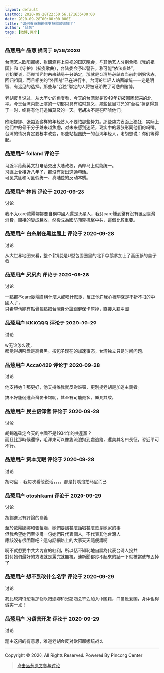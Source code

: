 ```yaml
---
layout: default
Lastmod: 2020-09-28T22:50:56.171635+00:00
date: 2020-09-28T00:00:00.000Z
title: "如何看待胡錫進支持歐陽娜娜？"
author: "品葱"
tags: [微博,两岸]
---
```



### 品葱用户 **品葱** 提问于 9/28/2020
    
台湾艺人欧阳娜娜、张韶涵将上央视的国庆晚会，与其他艺人分别合唱《我的祖国》和《守护》（抗疫歌曲），台陆委会予以警告，称可能“依法查处”。  
老胡要说，两岸博弈的未来结局十分确定，那就是台湾势必结束当前的割据状态，回归祖国，而且相关的“外围战”已在进行中。台湾的年轻人站两岸统一一定是明智、有远见的选择。那些与“台独”绑定的人将被证明做了可悲的赌博。  
   
老胡反复说过，从大历史的角度看，今天的台湾就是1949年初被围困起来的北平。今天台湾内部上演的一切都只具有临时意义，那些鼠目寸光的“台独”拥趸得意于一时，终将有他们追悔莫及的一天。老胡决不是在吓唬他们。  
   
欧阳娜娜、张韶涵这样的年轻艺人不要怕那些势力。那些势力表面上猖狂，实际上他们中的骨干分子越来越焦虑，对未来感到迷茫，现实中的嚣张形同他们的吗啡。台湾的情况肯定要根本改变，那些站祖国统一的台湾年轻人，老胡想说：你们等得起。
    
                

### 品葱用户 **folland** 评论于 
        
习近平给蔡英文打电话交出大陆政权，两岸马上就能统一。  
习匪上台接近八年了，都没有拨出这通电话。  
可见共匪和习匪假统一、真陆独的反动本质。
        
                

### 品葱用户 **林肯** 评论于 2020-09-28
讨论

        
我不太care歐陽娜娜要自稱中國人還是火星人，我只care賺到錢有沒有匯回臺灣消費，間接的變成稅收，然後成為國防預算抗擊中共，這個比較重要。
        
                

### 品葱用户 **白糸射在黑丝腿上** 评论于 2020-09-28
讨论

        
从大世界地图来看，整个🐔锅就是U型包围圈里的北平😋鹅爹加上了高压锅的盖子😋
        
                

### 品葱用户 **尻尻丸** 评论于 2020-09-28
讨论

        
一點都不care歐陽自稱什麼人或唱什麼歌，反正他在我心裡早就是不折不扣的中國人了，  
只希望他能有點骨氣點把台灣身分證跟健保卡剪掉，直接入籍中國
        
                

### 品葱用户 **KKKQQQ** 评论于 2020-09-29
讨论

        
w无论怎么读，  
都觉得胡叼盘是高级黑。按包子现在的加速事态，台湾独立只是时间问题。
        
                

### 品葱用户 **Acca0429** 评论于 2020-09-28
讨论

        
他支持她？那更好，他支持誰我就反對誰囉，更別提老胡是加速主義者。  
  
搞不好能促進台灣麥卡錫呢，甚至有可能更多。樂見其成。
        
                

### 品葱用户 **民主信仰者** 评论于 2020-09-28
讨论

        
胡錫進確定今天的中國不是1934年的共產黨？  
而且比那時候還慘，毛澤東可以像隻流浪狗到處逃跑，還美其名曰長征，習近平可不行。
        
                

### 品葱用户 **资本无眠** 评论于 2020-09-28
讨论

        
胡叼盘 ，我每次看他说话，。。。都是打嘴炮拍马屁而已
        
                

### 品葱用户 **otoshikami** 评论于 2020-09-29
讨论

        
胡錫進沒有評論的意義  
  
至於歐陽娜娜和張韶涵，她們要講甚麼話唱甚麼歌是她家的事  
但我希望她們至少講一句她們只代表個人，不代表其他台灣人  
應該沒有很困難吧？這句話網路上的大家天天隨便講啊  
  
啊不就想要中共大內宣的紅利，所以恬不知恥地自認為代表台灣人投共  
對付她們最好的方法就是罵完就無視，連新聞都炒不起來的話一下就被當破布丟掉了
        
                

### 品葱用户 **想不到改什么名字** 评论于 2020-09-29
讨论

        
我比较期待想看那位欧阳娜娜和张韶涵会不会加入中国籍，口里说爱国，身体也得诚实一点！
        
                

### 品葱用户 **习语言开发** 评论于 2020-09-29
讨论

        
题主这问的有意思，难道老胡会反对欧阳娜娜统战么  
  

* * *

  
Copyright © 2020, All Rights Reserved. Powered By Pincong Center
        
                





> [点击品葱原文参与讨论](https://pincong.rocks/question/31560)


